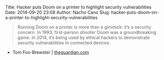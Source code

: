 Title: Hacker puts Doom on a printer to highlight security vulnerabilities
Date: 2014-09-20 23:08
Author: Nacho Cano
Slug: hacker-puts-doom-on-a-printer-to-highlight-security-vulnerabilities

> Running Doom on a printer is more than a gimmick: it’s a security
> concern. In 1993, first-person shooter Doom was a groundbreaking game.
> In 2014, it’s being used by ethical hackers to demonstrate security
> vulnerabilities in connected devices.

- Tom Fox-Brewster | [theguardian.com][]

  [theguardian.com]: http://www.theguardian.com/technology/2014/sep/15/hackers-doom-printer-canon-security
    "Hacker puts Doom on a printer to highlight security vulnerabilities"
